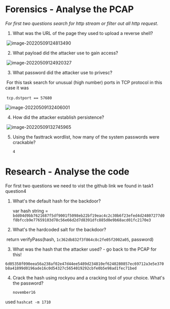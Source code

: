 # Forensics - Analyse the PCAP

*For first two questions search for http stream or filter out all http request*.



1. What was the URL of the page they used to upload a reverse shell?                            

​      ![image-20220509124813490](C:\Users\pro\AppData\Roaming\Typora\typora-user-images\image-20220509124813490.png)

2. What payload did the attacker use to gain access?

​       ![image-20220509124920327](C:\Users\pro\AppData\Roaming\Typora\typora-user-images\image-20220509124920327.png)

3. What password did the attacker use to privesc?

​       For this task search for unusual (high number) ports in TCP protocol in this case it was

​      `tcp.dstport == 57680` 

 ![image-20220509132406001](C:\Users\pro\AppData\Roaming\Typora\typora-user-images\image-20220509132406001.png)

4. How did the attacker establish persistence?

​       ![image-20220509132745965](C:\Users\pro\AppData\Roaming\Typora\typora-user-images\image-20220509132745965.png)

5. Using the fasttrack wordlist, how many of the system passwords were crackable?

   `4`

# Research - Analyse the code

For first two questions we need to vist the github link we found in task1 question4 

1. What's the default hash for the backdoor?                            

   var hash string = `bdd04d9bb7621687f5df9001f5098eb22bf19eac4c2c30b6f23efed4d24807277d0f8bfccb9e77659103d78c56e66d2d7d8391dfc885d0e9b68acd01fc2170e3`

2. What's the hardcoded salt for the backdoor?

​        return verifyPass(hash, `1c362db832f3f864c8c2fe05f2002a05`, password)

3. What was the hash that the attacker used? - go back to the PCAP for this!

`6d05358f090eea56a238af02e47d44ee5489d234810ef6240280857ec69712a3e5e370b8a41899d0196ade16c0d54327c5654019292cbfe0b5e98ad1fec71bed`

4. Crack the hash using rockyou and a cracking tool of your choice. What's the password?

   `november16`

used `hashcat -m 1710`

